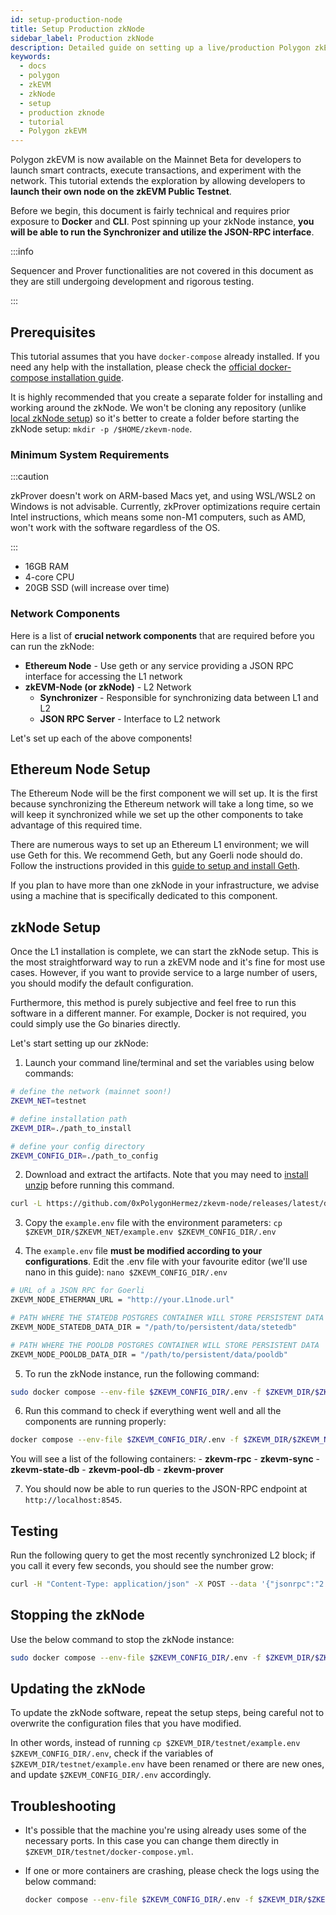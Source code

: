 ```yaml
---
id: setup-production-node
title: Setup Production zkNode
sidebar_label: Production zkNode
description: Detailed guide on setting up a live/production Polygon zkEVM Node using Docker.
keywords:
  - docs
  - polygon
  - zkEVM
  - zkNode
  - setup
  - production zknode
  - tutorial
  - Polygon zkEVM
---
```


Polygon zkEVM is now available on the Mainnet Beta for developers to launch smart contracts, execute transactions, and experiment with the network. This tutorial extends the exploration by allowing developers to **launch their own node on the zkEVM Public Testnet**.

Before we begin, this document is fairly technical and requires prior exposure to **Docker** and **CLI**. Post spinning up your zkNode instance, **you will be able to run the Synchronizer and utilize the JSON-RPC interface**.

:::info

Sequencer and Prover functionalities are not covered in this document as they are still undergoing development and rigorous testing.

:::

## Prerequisites

This tutorial assumes that you have `docker-compose` already installed. If you need any help with the installation, please check the [official docker-compose installation guide](https://docs.docker.com/compose/install/).

It is highly recommended that you create a separate folder for installing and working around the zkNode. We won't be cloning any repository (unlike [<ins>local zkNode setup</ins>](setup-local-node.md)) so it's better to create a folder before starting the zkNode setup: ```mkdir -p /$HOME/zkevm-node```.

### Minimum System Requirements

:::caution

zkProver doesn't work on ARM-based Macs yet, and using WSL/WSL2 on Windows is not advisable. Currently, zkProver optimizations require certain Intel instructions, which means some non-M1 computers, such as AMD, won't work with the software regardless of the OS.

:::

- 16GB RAM
- 4-core CPU
- 20GB SSD (will increase over time)

### Network Components

Here is a list of **crucial network components** that are required before you can run the zkNode:

- **Ethereum Node** - Use geth or any service providing a JSON RPC interface for accessing the L1 network
- **zkEVM-Node (or zkNode)** - L2 Network
  - **Synchronizer** - Responsible for synchronizing data between L1 and L2
  - **JSON RPC Server** - Interface to L2 network

Let's set up each of the above components!

## Ethereum Node Setup

The Ethereum Node will be the first component we will set up. It is the first because synchronizing the Ethereum network will take a long time, so we will keep it synchronized while we set up the other components to take advantage of this required time.

There are numerous ways to set up an Ethereum L1 environment; we will use Geth for this. We recommend Geth, but any Goerli node should do. Follow the instructions provided in this [guide to setup and install Geth](https://geth.ethereum.org/docs/getting-started/installing-geth).

If you plan to have more than one zkNode in your infrastructure, we advise using a machine that is specifically dedicated to this component.

## zkNode Setup

Once the L1 installation is complete, we can start the zkNode setup. This is the most straightforward way to run a zkEVM node and it's fine for most use cases. However, if you want to provide service to a large number of users, you should modify the default configuration.

Furthermore, this method is purely subjective and feel free to run this software in a different manner. For example, Docker is not required, you could simply use the Go binaries directly.

Let's start setting up our zkNode:

1. Launch your command line/terminal and set the variables using below commands:

  ```bash
  # define the network (mainnet soon!)
  ZKEVM_NET=testnet

  # define installation path
  ZKEVM_DIR=./path_to_install

  # define your config directory
  ZKEVM_CONFIG_DIR=./path_to_config
  ```

2. Download and extract the artifacts. Note that you may need to [install unzip](https://formulae.brew.sh/formula/unzip) before running this command.

  ```bash
  curl -L https://github.com/0xPolygonHermez/zkevm-node/releases/latest/download/$ZKEVM_NET.zip > $ZKEVM_NET.zip && unzip -o $ZKEVM_NET.zip -d $ZKEVM_DIR && rm $ZKEVM_NET.zip
  ```

3. Copy the `example.env` file with the environment parameters: ```cp $ZKEVM_DIR/$ZKEVM_NET/example.env $ZKEVM_CONFIG_DIR/.env```

4. The `example.env` file **must be modified according to your configurations**. Edit the .env file with your favourite editor (we'll use nano in this guide): ```nano $ZKEVM_CONFIG_DIR/.env```

  ```bash
  # URL of a JSON RPC for Goerli
  ZKEVM_NODE_ETHERMAN_URL = "http://your.L1node.url"

  # PATH WHERE THE STATEDB POSTGRES CONTAINER WILL STORE PERSISTENT DATA
  ZKEVM_NODE_STATEDB_DATA_DIR = "/path/to/persistent/data/stetedb"

  # PATH WHERE THE POOLDB POSTGRES CONTAINER WILL STORE PERSISTENT DATA
  ZKEVM_NODE_POOLDB_DATA_DIR = "/path/to/persistent/data/pooldb"
  ```

5. To run the zkNode instance, run the following command:

  ```bash
  sudo docker compose --env-file $ZKEVM_CONFIG_DIR/.env -f $ZKEVM_DIR/$ZKEVM_NET/docker-compose.yml up -d
  ```

6. Run this command to check if everything went well and all the components are running properly:

  ```bash
  docker compose --env-file $ZKEVM_CONFIG_DIR/.env -f $ZKEVM_DIR/$ZKEVM_NET/docker-compose.yml ps
  ```

  You will see a list of the following containers:
    - **zkevm-rpc**
    - **zkevm-sync**
    - **zkevm-state-db**
    - **zkevm-pool-db**
    - **zkevm-prover**

7. You should now be able to run queries to the JSON-RPC endpoint at `http://localhost:8545`.

## Testing

Run the following query to get the most recently synchronized L2 block; if you call it every few seconds, you should see the number grow:

```bash
curl -H "Content-Type: application/json" -X POST --data '{"jsonrpc":"2.0","method":"eth_blockNumber","params":[],"id":83}' http://localhost:8545
```

## Stopping the zkNode

Use the below command to stop the zkNode instance:

```bash
sudo docker compose --env-file $ZKEVM_CONFIG_DIR/.env -f $ZKEVM_DIR/$ZKEVM_NET/docker-compose.yml down
```

## Updating the zkNode

To update the zkNode software, repeat the setup steps, being careful not to overwrite the configuration files that you have modified.

In other words, instead of running ```cp $ZKEVM_DIR/testnet/example.env $ZKEVM_CONFIG_DIR/.env```, check if the variables of ```$ZKEVM_DIR/testnet/example.env``` have been renamed or there are new ones, and update ```$ZKEVM_CONFIG_DIR/.env``` accordingly.

## Troubleshooting

- It's possible that the machine you're using already uses some of the necessary ports. In this case you can change them directly in `$ZKEVM_DIR/testnet/docker-compose.yml`.

- If one or more containers are crashing, please check the logs using the below command:

    ```bash
    docker compose --env-file $ZKEVM_CONFIG_DIR/.env -f $ZKEVM_DIR/$ZKEVM_NET/docker-compose.yml logs <cointainer_name>
    ```
